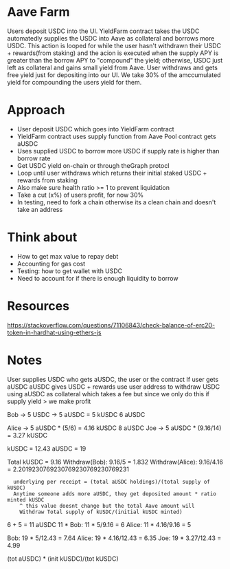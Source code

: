 #   Aave Farm
Users deposit USDC into the UI. YieldFarm contract takes the USDC automatedly supplies the USDC into Aave as collateral and 
borrows more USDC. This action is looped for while the user hasn't withdrawn their USDC + rewards(from staking) and the acion is
executed when the supply APY is greater than the borrow APY to "compound" the yield; otherwise, USDC just left as collateral and gains
small yield from Aave. User withdraws and gets free yield just for depositing into our UI. We take 30% of the amccumulated yield for 
compounding the users yield for them. 

#   Approach
*   User deposit USDC which goes into YieldFarm contract
*   YieldFarm contract uses supply function from Aave Pool contract gets aUSDC
*   Uses supplied USDC to borrow more USDC if supply rate is higher than borrow rate
*   Get USDC yield on-chain or through theGraph protocl
*   Loop until user withdraws which returns their initial staked USDC + rewards from staking
*   Also make sure health ratio >= 1 to prevent liquidation
*   Take a cut (x%) of users profit, for now 30%
*   In testing, need to fork a chain otherwise its a clean chain and doesn't take an address

#    Think about
*    How to get max value to repay debt
*    Accounting for gas cost
*    Testing: how to get wallet with USDC 
*    Need to account for if there is enough liquidity to borrow

#    Resources
https://stackoverflow.com/questions/71106843/check-balance-of-erc20-token-in-hardhat-using-ethers-js

#   Notes
User supplies USDC
who gets aUSDC, the user or the contract 
If user gets aUSDC
aUSDC gives USDC + rewards
use user address to withdraw USDC using aUSDC as collateral which takes a fee but since we only do this if supply yield > we make profit


Bob
     -> 5 USDC -> 5 aUSDC = 5 kUSDC 
        6 aUSDC   

Alice
     -> 5 aUSDC * (5/6) = 4.16 kUSDC
        8 aUSDC
Joe
     -> 5 aUSDC * (9.16/14) = 3.27 kUSDC

kUSDC = 12.43
aUSDC = 19

Total kUSDC = 9.16
Withdraw(Bob): 9.16/5 = 1.832
Withdraw(Alice): 9.16/4.16 = 2.2019230769230769230769230769231

      underlying per receipt = (total aUSDC holdings)/(total supply of kUSDC)
      Anytime someone adds more aUSDC, they get deposited amount * ratio minted kUSDC
        ^ this value doesnt change but the total Aave amount will 
        Withdraw Total supply of kUSDC/(initial kUSDC minted)

6 + 5 = 11 aUSDC
11 * 
Bob: 11 * 5/9.16 = 6
Alice: 11 * 4.16/9.16 = 5

Bob: 19 * 5/12.43 = 7.64
Alice: 19 * 4.16/12.43 = 6.35
Joe: 19 * 3.27/12.43 = 4.99

(tot aUSDC) * (init kUSDC)/(tot kUSDC)